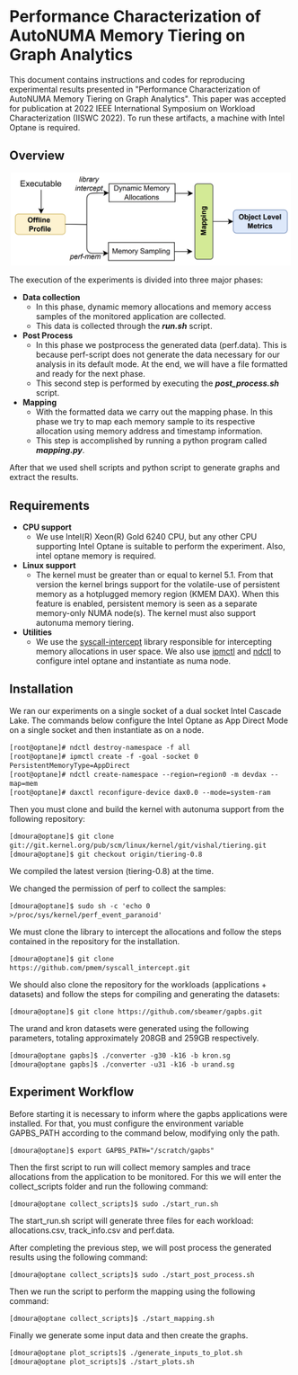 # Performance Characterization of AutoNUMA Memory Tiering on Graph Analytics #

This document contains instructions and codes for reproducing experimental results presented in "Performance Characterization of AutoNUMA Memory Tiering on Graph Analytics". This paper was accepted for publication at 2022 IEEE International Symposium on Workload Characterization (IISWC 2022). To run these artifacts, a machine with Intel Optane is required.


## Overview

<p align="center">
<a href="design.pdf" class="image fit"><img src="design.png" width="500" alt=""></a>
</p>

The execution of the experiments is divided into three major phases:

* **Data collection**
  * In this phase, dynamic memory allocations and memory access samples of the monitored application are collected.
  * This data is collected through the ***run.sh*** script.
* **Post Process**
  * In this phase we postprocess the generated data (perf.data). This is because perf-script does not generate the data necessary for our analysis in its default mode. At the end, we will have a file formatted and ready for the next phase.
  * This second step is performed by executing the ***post_process.sh*** script.
* **Mapping**
  * With the formatted data we carry out the mapping phase. In this phase we try to map each memory sample to its respective allocation using memory address and timestamp information.
  * This step is accomplished by running a python program called ***mapping.py***.
 
After that we used shell scripts and python script to generate graphs and extract the results.

## Requirements

* **CPU support** 
  * We use Intel(R) Xeon(R) Gold 6240 CPU, but any other CPU supporting Intel Optane is suitable to perform the experiment. Also, intel optane memory is required.
* **Linux support**
  * The kernel must be greater than or equal to kernel 5.1. From that version the kernel brings support for the volatile-use of persistent memory as a hotplugged memory region (KMEM DAX). When this feature is enabled, persistent memory is seen as a separate memory-only NUMA node(s). The kernel must also support autonuma memory tiering.
* **Utilities**
  * We use the [syscall-intercept](https://github.com/pmem/syscall_intercept) library responsible for intercepting memory allocations in user space. We also use [ipmctl](https://github.com/intel/ipmctl/releases) and [ndctl](https://github.com/pmem/ndctl) to configure intel optane and instantiate as numa node.

## Installation

We ran our experiments on a single socket of a dual socket Intel Cascade Lake. The commands below configure the Intel Optane as App Direct Mode on a single socket and then instantiate as on a node.
```console
[root@optane]# ndctl destroy-namespace -f all
[root@optane]# ipmctl create -f -goal -socket 0 PersistentMemoryType=AppDirect
[root@optane]# ndctl create-namespace --region=region0 -m devdax --map=mem
[root@optane]# daxctl reconfigure-device dax0.0 --mode=system-ram
```


Then you must clone and build the kernel with autonuma support from the following repository:
```console
[dmoura@optane]$ git clone git://git.kernel.org/pub/scm/linux/kernel/git/vishal/tiering.git
[dmoura@optane]$ git checkout origin/tiering-0.8
```
We compiled the latest version (tiering-0.8) at the time.

We changed the permission of perf to collect the samples:

```console
[dmoura@optane]$ sudo sh -c 'echo 0 >/proc/sys/kernel/perf_event_paranoid'
```

We must clone the library to intercept the allocations and follow the steps contained in the repository for the installation.
```console
[dmoura@optane]$ git clone https://github.com/pmem/syscall_intercept.git
```

We should also clone the repository for the workloads (applications + datasets) and follow the steps for compiling and generating the datasets:
```console
[dmoura@optane]$ git clone https://github.com/sbeamer/gapbs.git
```

The urand and kron datasets were generated using the following parameters, totaling approximately 208GB and 259GB respectively.
```console
[dmoura@optane gapbs]$ ./converter -g30 -k16 -b kron.sg
[dmoura@optane gapbs]$ ./converter -u31 -k16 -b urand.sg
```

## Experiment Workflow

Before starting it is necessary to inform where the gapbs applications were installed. For that, you must configure the environment variable GAPBS_PATH according to the command below, modifying only the path.

```console
[dmoura@optane]$ export GAPBS_PATH="/scratch/gapbs"
```

Then the first script to run will collect memory samples and trace allocations from the application to be monitored. For this we will enter the collect_scripts folder and run the following command:

```console
[dmoura@optane collect_scripts]$ sudo ./start_run.sh
```

The start_run.sh script will generate three files for each workload: allocations.csv, track_info.csv and perf.data.

After completing the previous step, we will post process the generated results using the following command:
```console
[dmoura@optane collect_scripts]$ sudo ./start_post_process.sh
```

Then we run the script to perform the mapping using the following command:
```console
[dmoura@optane collect_scripts]$ ./start_mapping.sh
```

Finally we generate some input data and then create the graphs.
```console
[dmoura@optane plot_scripts]$ ./generate_inputs_to_plot.sh
[dmoura@optane plot_scripts]$ ./start_plots.sh
```

